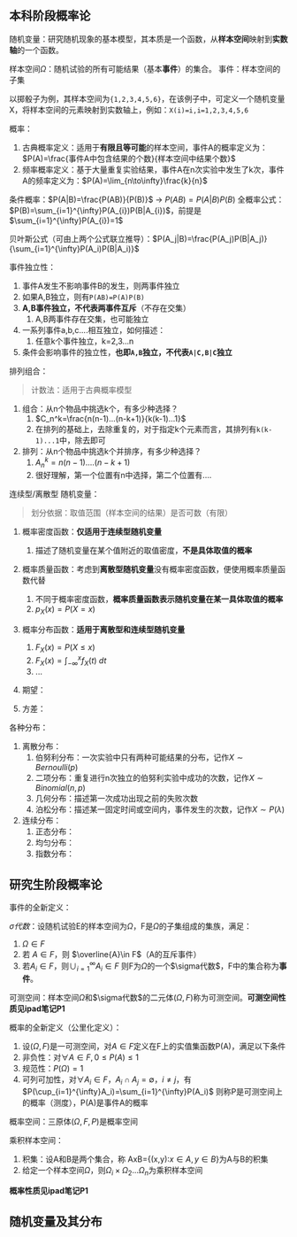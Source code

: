 ## 本科阶段概率论
随机变量：研究随机现象的基本模型，其本质是一个函数，从**样本空间**映射到**实数轴**的一个函数。

样本空间$\Omega$：随机试验的所有可能结果（基本**事件**）的集合。
事件：样本空间的子集

以掷骰子为例，其样本空间为`{1,2,3,4,5,6}`，在该例子中，可定义一个随机变量X，将样本空间的元素映射到实数轴上，例如：`X(i)=i,i=1,2,3,4,5,6`

概率：
1. 古典概率定义：适用于**有限且等可能**的样本空间，事件A的概率定义为：$P(A)=\frac{事件A中包含结果的个数}{样本空间中结果个数}$
2. 频率概率定义：基于大量重复实验结果，事件A在n次实验中发生了k次，事件A的频率定义为：$P(A)=\lim_{n\to\infty}\frac{k}{n}$

条件概率：$P(A|B)=\frac{P(AB)}{P(B)}$ -> $P(AB)=P(A|B)P(B)$ 
全概率公式：$P(B)=\sum_{i=1}^{\infty}P(A_{i})P(B|A_{i})$，前提是$\sum_{i=1}^{\infty}P(A_{i})=1$

贝叶斯公式（可由上两个公式联立推导）：$P(A_j|B)=\frac{P(A_j)P(B|A_j)}{\sum_{i=1}^{\infty}P(A_i)P(B|A_i)}$

事件独立性：
1. 事件A发生不影响事件B的发生，则两事件独立
2. 如果A,B独立，则有`P(AB)=P(A)P(B)`
3. **A,B事件独立，不代表两事件互斥**（不存在交集）
	1. A,B两事件存在交集，也可能独立
4. 一系列事件a,b,c....相互独立，如何描述：
	1. 任意k个事件独立，k=2,3...n
5. 条件会影响事件的独立性，**也即`A,B`独立，不代表`A|C,B|C`独立**

排列组合：
> 计数法：适用于古典概率模型

1. 组合：从n个物品中挑选k个，有多少种选择？
	1. $C_n^k=\frac{n(n-1)...(n-k+1)}{k(k-1)...1}$
	2. 在排列的基础上，去除重复的，对于指定k个元素而言，其排列有`k(k-1)...1`中，除去即可
2. 排列：从n个物品中挑选k个并排序，有多少种选择？
	1. $A_n^k=n(n-1)....(n-k+1)$
	2. 很好理解，第一个位置有n中选择，第二个位置有....

连续型/离散型 随机变量：
> 划分依据：取值范围（样本空间的结果）是否可数（有限）

1. 概率密度函数：**仅适用于连续型随机变量**
	1. 描述了随机变量在某个值附近的取值密度，**不是具体取值的概率**
2. 概率质量函数：考虑到**离散型随机变量**没有概率密度函数，便使用概率质量函数代替
	1. 不同于概率密度函数，**概率质量函数表示随机变量在某一具体取值的概率**
	2. $p_X(x)=P(X=x)$
3. 概率分布函数：**适用于离散型和连续型随机变量**
	1. $F_X(x)=P(X\leq x)$
	2. $F_X(x)=\int_{-\infty}^{x}f_X(t)\ dt$
	3. ...

1. 期望：
2. 方差：

各种分布：
1. 离散分布：
	1. 伯努利分布：一次实验中只有两种可能结果的分布，记作$X\sim Bernoulli(p)$
	2. 二项分布：重复进行n次独立的伯努利实验中成功的次数，记作$X\sim Binomial(n,p)$
	3. 几何分布：描述第一次成功出现之前的失败次数
	4. 泊松分布：描述某一固定时间或空间内，事件发生的次数，记作$X\sim P(\lambda)$
2. 连续分布：
	1. 正态分布：
	2. 均匀分布：
	3. 指数分布：

## 研究生阶段概率论

事件的全新定义：

$\sigma 代数$：设随机试验E的样本空间为$\Omega$，F是$\Omega$的子集组成的集族，满足：
1. $\Omega \in F$
2. 若 $A\in F$，则 $\overline{A}\in F$（A的互斥事件）
3. 若$A_i \in F$，则$\cup_{i=1}^{\infty} A_i \in F$
则F为$\Omega$的一个$\sigma代数$，F中的集合称为**事件**。

可测空间：样本空间$\Omega$和$\sigma代数$的二元体$(\Omega,F)$称为可测空间。**可测空间性质见ipad笔记P1**

概率的全新定义（公里化定义）：
1. 设$(\Omega,F)$是一可测空间，对$A\in F$定义在F上的实值集函数P(A)，满足以下条件
2. 非负性：对$\forall A \in F,0 \leq P(A) \leq 1$
3. 规范性：$P(\Omega)=1$
4. 可列可加性，对$\forall A_i \in F$，$A_i \cap A_j=\emptyset，i\neq j$，有$P(\cup_{i=1}^{\infty}A_i)=\sum_{i=1}^{\infty}P(A_i)$
则称P是可测空间上的概率（测度），P(A)是事件A的概率

概率空间：三原体$(\Omega,F,P)$是概率空间

乘积样本空间：
1. 积集：设A和B是两个集合，称 AxB={(x,y):$x\in A,y\in B$}为A与B的积集
2. 给定一个样本空间$\Omega$，则$\Omega_i\times \Omega_2...\Omega_n$为乘积样本空间 

**概率性质见ipad笔记P1**

## 随机变量及其分布

